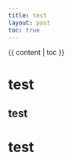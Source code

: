 ```yaml
---
title: test
layout: post
toc: true
---
```


{{ content | toc }}

# test

## test

# test

